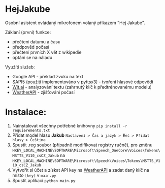 # HejJakube
Osobní asistent ovládaný mikrofonem volaný příkazem "Hej Jakube".

Záklaní (první) funkce:
- přečtení datumu a času
- předpověd počasí
- přečtení prvních X vět z wikipedie
- optání se na náladu

Využítí služeb:
- Google API - překlad zvuku na text
- SAPI5 (použití implementováno v pyttsx3) - tvoření hlasové odpovědi
- [Wit.ai](https://wit.ai) - analyzování textu (zahrnutý klíč k předtrénovanému modelu)
- [WeatherAPI](https://www.weatherapi.com) - zjišťování počasí

# Instalace:
1. Nainstalovat všechny potřebné knihovny `pip install -r requierements.txt`
2. Přidat model hlasu **Jakub** `Nastavení > Čas a jazyk > Řeč > Přidat hlasy > Čeština`
3. Spustit .reg soubor (případně modifikovat registry ručně), pro změnu `HKEY_LOCAL_MACHINE\SOFTWARE\Microsoft\Speech_OneCore\Voices\Tokens\MSTTS_V110_csCZ_Jakub` na `HKEY_LOCAL_MACHINE\SOFTWARE\Microsoft\Speech\Voices\Tokens\MSTTS_V110_csCZ_Jakub`
4. Vytvořit si účet a získat API key na [WeatherAPI](https://www.weatherapi.com) a zadat daný klíč na místo `[key]` v `main.py`
5. Spustit aplikaci `python main.py`

